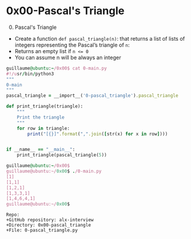 #  0x00-Pascal's Triangle

0. Pascal's Triangle
+ Create a function `def pascal_triangle(n)`: that returns a list of lists of integers representing the Pascal’s triangle of `n`:
+ Returns an empty list if `n <= 0`
+ You can assume n will be always an integer

```ruby
guillaume@ubuntu:~/0x00$ cat 0-main.py
#!/usr/bin/python3
"""
0-main
"""
pascal_triangle = __import__('0-pascal_triangle').pascal_triangle

def print_triangle(triangle):
    """
    Print the triangle
    """
    for row in triangle:
        print("[{}]".format(",".join([str(x) for x in row])))


if __name__ == "__main__":
    print_triangle(pascal_triangle(5))

guillaume@ubuntu:~/0x00$ 
guillaume@ubuntu:~/0x00$ ./0-main.py
[1]
[1,1]
[1,2,1]
[1,3,3,1]
[1,4,6,4,1]
guillaume@ubuntu:~/0x00$ 
```

```
Repo:
+GitHub repository: alx-interview
+Directory: 0x00-pascal_triangle
+File: 0-pascal_triangle.py
```
